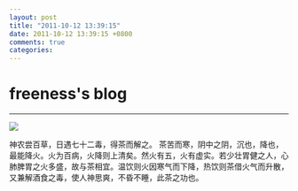 ```yaml
---
layout: post
title: "2011-10-12 13:39:15"
date: 2011-10-12 13:39:15 +0800
comments: true
categories: 
---
```


# freeness's blog

----------

![](http://okqmqrbgo.bkt.clouddn.com/201110121339151.jpg)

>
神农尝百草，日遇七十二毒，得茶而解之。 茶苦而寒，阴中之阴，沉也，降也，最能降火。火为百病，火降则上清矣。然火有五，火有虚实。若少壮胃健之人，心肺脾胃之火多盛，故与茶相宜。温饮则火因寒气而下降，热饮则茶借火气而升散，又兼解酒食之毒，使人神思爽，不昏不睡，此茶之功也。